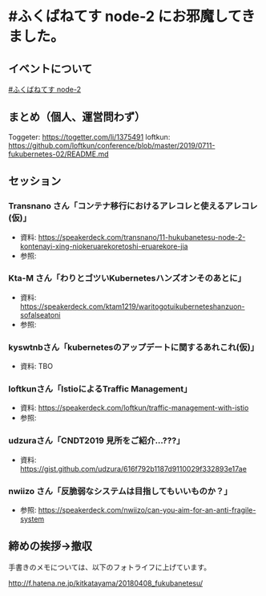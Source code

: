 # #ふくばねてす node-2 にお邪魔してきました。

## イベントについて

[#ふくばねてす node-2](https://fukubernetes.connpass.com/event/135117/)

## まとめ（個人、運営問わず）

Toggeter: https://togetter.com/li/1375491
loftkun: https://github.com/loftkun/conference/blob/master/2019/0711-fukubernetes-02/README.md

## セッション

### Transnano さん「コンテナ移行におけるアレコレと使えるアレコレ(仮)」

* 資料: https://speakerdeck.com/transnano/11-hukubanetesu-node-2-kontenayi-xing-niokeruarekoretoshi-eruarekore-jia
* 参照:

### Kta-M さん「わりとゴツいKubernetesハンズオンそのあとに」

* 資料: https://speakerdeck.com/ktam1219/waritogotuikuberneteshanzuon-sofalseatoni
* 参照:

### kyswtnbさん「kubernetesのアップデートに関するあれこれ(仮)」

* 資料: TBO

### loftkunさん「IstioによるTraffic Management」

* 資料: https://speakerdeck.com/loftkun/traffic-management-with-istio
* 参照:

### udzuraさん「CNDT2019 見所をご紹介...???」

* 資料: https://gist.github.com/udzura/616f792b1187d9110029f332893e17ae

### nwiizo さん「反脆弱なシステムは目指してもいいものか？」

* 参照: https://speakerdeck.com/nwiizo/can-you-aim-for-an-anti-fragile-system

## 締めの挨拶→撤収

手書きのメモについては、以下のフォトライフに上げています。

http://f.hatena.ne.jp/kitkatayama/20180408_fukubanetesu/
